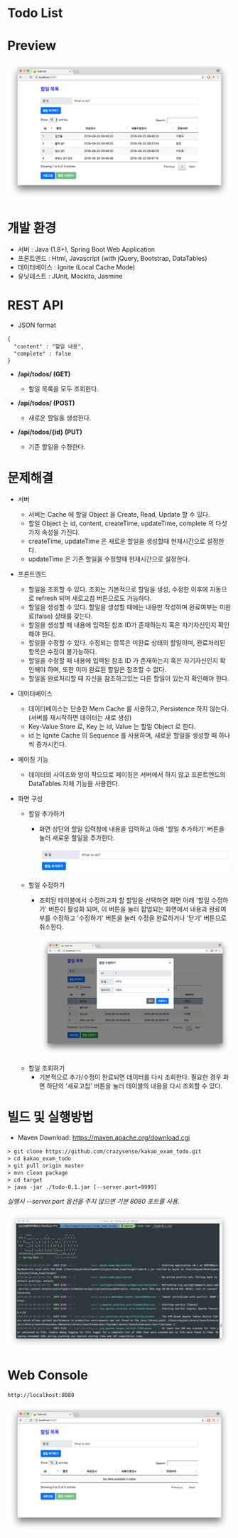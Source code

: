 Todo List
=========

# Preview
![screenshot](./img/project-screenshot.png)

# 개발 환경
* 서버 : Java (1.8+), Spring Boot Web Application
* 프론트엔드 : Html, Javascript (with jQuery, Bootstrap, DataTables)
* 데이터베이스 : Ignite (Local Cache Mode)
* 유닛테스트 : JUnit, Mockito, Jasmine

# REST API
* JSON format
<pre><code>{
  "content" : "할일 내용",
  "complete" : false
}
</code></pre>

* **/api/todos/ (GET)**
  * 할일 목록을 모두 조회한다.
  
* **/api/todos/ (POST)**
  * 새로운 할일을 생성한다.
  
* **/api/todos/{id} (PUT)**
  * 기존 할일을 수정한다.

# 문제해결
* 서버
  * 서버는 Cache 에 할일 Object 을 Create, Read, Update 할 수 있다.
  * 할일 Object 는 id, content, createTime, updateTime, complete 의 다섯가지 속성을 가진다.
  * createTime, updateTime 은 새로운 할일을 생성할때 현재시간으로 설정한다.
  * updateTime 은 기존 할일을 수정할때 현재시간으로 설정한다.
  
* 프론트엔드
  * 할일을 조회할 수 있다. 조회는 기본적으로 할일을 생성, 수정한 이후에 자동으로 refresh 되며 새로고침 버튼으로도 가능하다.
  * 할일을 생성할 수 있다. 할일을 생성할 때에는 내용만 작성하며 완료여부는 미완료(false) 상태를 갖는다.
  * 할일을 생성할 때 내용에 입력된 참조 ID가 존재하는지 혹은 자기자신인지 확인해야 한다.
  * 할일을 수정할 수 있다. 수정되는 항목은 미완료 상태의 할일이며, 완료처리된 항목은 수정이 불가능하다.
  * 할일을 수정할 때 내용에 입력된 참조 ID 가 존재하는지 혹은 자기자신인지 확인해야 하며, 또한 이미 완료된 할일은 참조할 수 없다.
  * 할일을 완료처리할 때 자신을 참조하고있는 다른 할일이 있는지 확인해야 한다.
  
* 데이터베이스
  * 데이터베이스는 단순한 Mem Cache 를 사용하고, Persistence 하지 않는다. (서버를 재시작하면 데이터는 새로 생성)
  * Key-Value Store 로, Key 는 id, Value 는 할일 Object 로 한다.
  * id 는 Ignite Cache 의 Sequence 를 사용하며, 새로운 할일을 생성할 때 하나씩 증가시킨다.
  
* 페이징 기능
  * 데이터의 사이즈와 양이 작으므로 페이징은 서버에서 하지 않고 프론트엔드의 DataTables 자체 기능을 사용한다.
  
* 화면 구성
  * 할일 추가하기
    + 화면 상단의 할일 입력창에 내용을 입력하고 아래 '할일 추가하기' 버튼을 눌러 새로운 할일을 추가한다.
      
      ![screenshot](./img/create-todo.png)
  * 할일 수정하기
    - 조회된 테이블에서 수정하고자 할 할일을 선택하면 화면 아래 '할일 수정하기' 버튼이 활성화 되며,
      이 버튼을 눌러 팝업되는 화면에서 내용과 완료여부를 수정하고 '수정하기' 버튼을 눌러 수정을 완료하거나 '닫기' 버튼으로 취소한다.
      
      ![screenshot](./img/modify-todo.png)
  * 할일 조회하기
    - 기본적으로 추가/수정이 완료되면 데이터를 다시 조회한다.
      필요한 경우 화면 하단의 '새로고침' 버튼을 눌러 테이블의 내용을 다시 조회할 수 있다.

# 빌드 및 실행방법
* Maven Download: https://maven.apache.org/download.cgi
<pre><code>> git clone https://github.com/crazysense/kakao_exam_todo.git
> cd kakao_exam_todo
> git pull origin master
> mvn clean package
> cd target
> java -jar ./todo-0.1.jar [--server.port=9999]
</code></pre>

*실행시 --server.port 옵션을 주지 않으면 기본 8080 포트를 사용.*

![screenshot](./img/start-server.png)

# Web Console
<pre><code>http://localhost:8080</code></pre>

![screenshot](./img/web-console.png)
